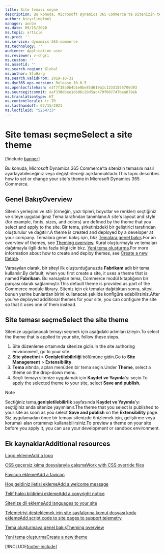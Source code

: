 ```yaml
---
title: Site teması seçme
description: Bu konuda, Microsoft Dynamics 365 Commerce'ta sitenizin temasını nasıl ayarlayabileceğiniz veya değiştirileceği açıklanmaktadır.
author: bicyclingfool
manager: annbe
ms.date: 09/15/2020
ms.topic: article
ms.prod: ''
ms.service: dynamics-365-commerce
ms.technology: ''
audience: Application user
ms.reviewer: v-chgri
ms.custom: ''
ms.assetid: ''
ms.search.region: Global
ms.author: StuHarg
ms.search.validFrom: 2019-10-31
ms.dyn365.ops.version: Release 10.0.5
ms.openlocfilehash: e3f7f38a0b4b1e0be85d619a1c133d1555706d93
ms.sourcegitcommit: eaf330dbee1db96c20d5ac479f007747bea079eb
ms.translationtype: HT
ms.contentlocale: tr-TR
ms.lasthandoff: 02/15/2021
ms.locfileid: "5254733"
---
```

# <a name="select-a-site-theme"></a><span data-ttu-id="65787-103">Site teması seçme</span><span class="sxs-lookup"><span data-stu-id="65787-103">Select a site theme</span></span>

[!include [banner](includes/banner.md)]

<span data-ttu-id="65787-104">Bu konuda, Microsoft Dynamics 365 Commerce'ta sitenizin temasını nasıl ayarlayabileceğiniz veya değiştirileceği açıklanmaktadır.</span><span class="sxs-lookup"><span data-stu-id="65787-104">This topic describes how to set or change your site's theme in Microsoft Dynamics 365 Commerce.</span></span>

## <a name="overview"></a><span data-ttu-id="65787-105">Genel Bakış</span><span class="sxs-lookup"><span data-stu-id="65787-105">Overview</span></span>

<span data-ttu-id="65787-106">Sitenin yerleşimi ve stili (örneğin, yazı tipleri, boyutlar ve renkler) seçtiğiniz ve siteye uyguladığınız Tema tarafından tanımlanır.</span><span class="sxs-lookup"><span data-stu-id="65787-106">A site's layout and style (for example, fonts, sizes, and colors) are defined by the theme that you select and apply to the site.</span></span> <span data-ttu-id="65787-107">Bir tema, şirketinizdeki bir geliştirici tarafından oluşturulur ve dağıtılır.</span><span class="sxs-lookup"><span data-stu-id="65787-107">A theme is created and deployed by a developer at your company.</span></span> <span data-ttu-id="65787-108">Temalara genel bakış için, bkz [Temalara genel bakış](e-commerce-extensibility/theming.md).</span><span class="sxs-lookup"><span data-stu-id="65787-108">For an overview of themes, see [Theming overview](e-commerce-extensibility/theming.md).</span></span> <span data-ttu-id="65787-109">Kural oluşturmayla ve temaları dağıtmayla ilgili daha fazla bilgi için bkz. [Yeni tema oluşturma](e-commerce-extensibility/create-theme.md).</span><span class="sxs-lookup"><span data-stu-id="65787-109">For more information about how to create and deploy themes, see [Create a new theme](e-commerce-extensibility/create-theme.md).</span></span>

<span data-ttu-id="65787-110">Varsayılan olarak, bir siteyi ilk oluşturduğunuzda **Fabrikam** adlı bir tema kullanılır.</span><span class="sxs-lookup"><span data-stu-id="65787-110">By default, when you first create a site, it uses a theme that is named **Fabrikam**.</span></span> <span data-ttu-id="65787-111">Bu varsayılan tema, Commerce modül kitaplığının bir parçası olarak sağlanmıştır.</span><span class="sxs-lookup"><span data-stu-id="65787-111">This default theme is provided as part of the Commerce module library.</span></span> <span data-ttu-id="65787-112">Siteniz için ek temalar dağıttıktan sonra, siteyi, bunun yerine bunlardan birini kullanacak şekilde konfigüre edebilirsiniz.</span><span class="sxs-lookup"><span data-stu-id="65787-112">After you've deployed additional themes for your site, you can configure the site so that it uses one of them instead.</span></span>

## <a name="select-the-site-theme"></a><span data-ttu-id="65787-113">Site teması seçme</span><span class="sxs-lookup"><span data-stu-id="65787-113">Select the site theme</span></span>

<span data-ttu-id="65787-114">Sitenize uygulanacak temayı seçmek için aşağıdaki adımları izleyin.</span><span class="sxs-lookup"><span data-stu-id="65787-114">To select the theme that is applied to your site, follow these steps.</span></span>

1. <span data-ttu-id="65787-115">Site düzenleme ortamında sitenize gidin.</span><span class="sxs-lookup"><span data-stu-id="65787-115">In the site authoring environment, go to your site.</span></span>
1. <span data-ttu-id="65787-116">**Site yönetimi** \> **Genişletilebilirliği** bölümüne gidin.</span><span class="sxs-lookup"><span data-stu-id="65787-116">Go to **Site Management** \> **Extensibility**.</span></span>
1. <span data-ttu-id="65787-117">**Tema** altında, açılan menüden bir tema seçin.</span><span class="sxs-lookup"><span data-stu-id="65787-117">Under **Theme**, select a theme on the drop-down menu.</span></span>
1. <span data-ttu-id="65787-118">Seçili temayı sitenize uygulamak için **Kaydet ve Yayınla**'yı seçin.</span><span class="sxs-lookup"><span data-stu-id="65787-118">To apply the selected theme to your site, select **Save and publish**.</span></span>

> [!NOTE]
> <span data-ttu-id="65787-119">Seçtiğiniz tema,**genişletilebilirlik** sayfasında **Kaydet ve Yayımla**'yı seçtiğiniz anda sitenize yayımlanır.</span><span class="sxs-lookup"><span data-stu-id="65787-119">The theme that you select is published to your site as soon as you select **Save and publish** on the **Extensibility** page.</span></span> <span data-ttu-id="65787-120">Siz uygulamadan önce bir temayı sitenizde önizlemek için, geliştirme veya korumalı alan ortamınızı kullanabilirsiniz.</span><span class="sxs-lookup"><span data-stu-id="65787-120">To preview a theme on your site before you apply it, you can use your development or sandbox environment.</span></span>

## <a name="additional-resources"></a><span data-ttu-id="65787-121">Ek kaynaklar</span><span class="sxs-lookup"><span data-stu-id="65787-121">Additional resources</span></span>

[<span data-ttu-id="65787-122">Logo ekleme</span><span class="sxs-lookup"><span data-stu-id="65787-122">Add a logo</span></span>](add-logo.md)

[<span data-ttu-id="65787-123">CSS geçersiz kılma dosyalarıyla çalışma</span><span class="sxs-lookup"><span data-stu-id="65787-123">Work with CSS override files</span></span>](css-override-files.md)

[<span data-ttu-id="65787-124">Favicon ekleme</span><span class="sxs-lookup"><span data-stu-id="65787-124">Add a favicon</span></span>](add-favicon.md)

[<span data-ttu-id="65787-125">Hoş geldiniz iletisi ekleme</span><span class="sxs-lookup"><span data-stu-id="65787-125">Add a welcome message</span></span>](add-welcome-message.md)

[<span data-ttu-id="65787-126">Telif hakkı bildirimi ekleme</span><span class="sxs-lookup"><span data-stu-id="65787-126">Add a copyright notice</span></span>](add-copyright-notice.md)

[<span data-ttu-id="65787-127">Sitenize dil ekleme</span><span class="sxs-lookup"><span data-stu-id="65787-127">Add languages to your site</span></span>](add-languages-to-site.md)

[<span data-ttu-id="65787-128">Telemetriyi desteklemek için site sayfalarına komut dosyası kodu ekleme</span><span class="sxs-lookup"><span data-stu-id="65787-128">Add script code to site pages to support telemetry</span></span>](add-telemetry.md)

[<span data-ttu-id="65787-129">Tema oluşturmaya genel bakış</span><span class="sxs-lookup"><span data-stu-id="65787-129">Theming overview</span></span>](e-commerce-extensibility/theming.md)

[<span data-ttu-id="65787-130">Yeni tema oluşturma</span><span class="sxs-lookup"><span data-stu-id="65787-130">Create a new theme</span></span>](e-commerce-extensibility/create-theme.md)



[!INCLUDE[footer-include](../includes/footer-banner.md)]